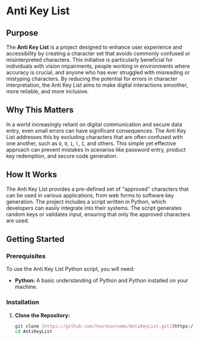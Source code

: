 # Anti Key List

## Purpose

The **Anti Key List** is a project designed to enhance user experience and accessibility by creating a character set that avoids commonly confused or misinterpreted characters. This initiative is particularly beneficial for individuals with vision impairments, people working in environments where accuracy is crucial, and anyone who has ever struggled with misreading or mistyping characters. By reducing the potential for errors in character interpretation, the Anti Key List aims to make digital interactions smoother, more reliable, and more inclusive.

## Why This Matters

In a world increasingly reliant on digital communication and secure data entry, even small errors can have significant consequences. The Anti Key List addresses this by excluding characters that are often confused with one another, such as `O`, `0`, `1`, `l`, `I`, and others. This simple yet effective approach can prevent mistakes in scenarios like password entry, product key redemption, and secure code generation.

## How It Works

The Anti Key List provides a pre-defined set of "approved" characters that can be used in various applications, from web forms to software key generation. The project includes a script written in Python, which developers can easily integrate into their systems. The script generates random keys or validates input, ensuring that only the approved characters are used.

## Getting Started

### Prerequisites

To use the Anti Key List Python script, you will need:

- **Python:** A basic understanding of Python and Python installed on your machine.

### Installation

1. **Clone the Repository:**
   ```bash
   git clone [https://github.com/YourUsername/AntiKeyList.git](https://github.com/WhyTrashEarth/ANTIKEYLIST)
   cd AntiKeyList

